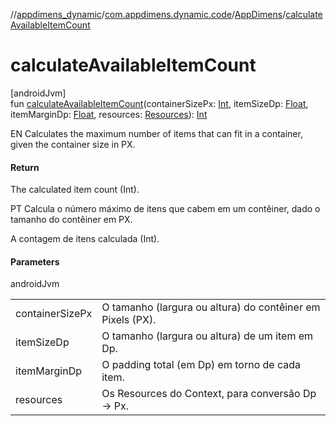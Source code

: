 //[appdimens_dynamic](../../../README.md)/[com.appdimens.dynamic.code](../README.md)/[AppDimens](README.md)/[calculateAvailableItemCount](calculate-available-item-count.md)

# calculateAvailableItemCount

[androidJvm]\
fun [calculateAvailableItemCount](calculate-available-item-count.md)(containerSizePx: [Int](https://kotlinlang.org/api/core/kotlin-stdlib/kotlin/-int/index.html), itemSizeDp: [Float](https://kotlinlang.org/api/core/kotlin-stdlib/kotlin/-float/index.html), itemMarginDp: [Float](https://kotlinlang.org/api/core/kotlin-stdlib/kotlin/-float/index.html), resources: [Resources](https://developer.android.com/reference/kotlin/android/content/res/Resources.html)): [Int](https://kotlinlang.org/api/core/kotlin-stdlib/kotlin/-int/index.html)

EN Calculates the maximum number of items that can fit in a container, given the container size in PX.

#### Return

The calculated item count (Int).

PT Calcula o número máximo de itens que cabem em um contêiner, dado o tamanho do contêiner em PX.

A contagem de itens calculada (Int).

#### Parameters

androidJvm

| | |
|---|---|
| containerSizePx | O tamanho (largura ou altura) do contêiner em Pixels (PX). |
| itemSizeDp | O tamanho (largura ou altura) de um item em Dp. |
| itemMarginDp | O padding total (em Dp) em torno de cada item. |
| resources | Os Resources do Context, para conversão Dp -> Px. |
